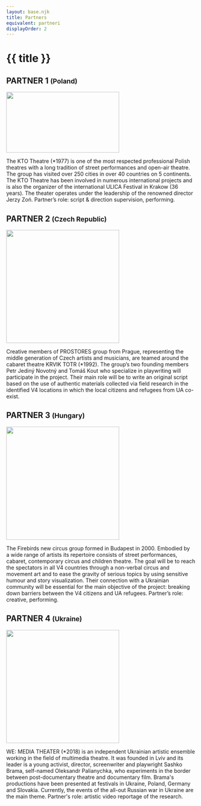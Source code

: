```yaml
---
layout: base.njk
title: Partners
equivalent: partneri
displayOrder: 2
---
```


# {{ title }}

<article>

## PARTNER 1 <small>(Poland)</small>

[<img src="/img/partners/kto-teater-pl.png" width="300" height="161">](https://teatrkto.pl/)

The KTO Theatre (*1977) is one of the most respected professional Polish theatres with a long tradition of street performances and open-air theatre. The group has visited over 250 cities in over 40 countries on 5 continents. The KTO Theatre has been involved in numerous international projects and is also the organizer of the international ULICA Festival in Krakow (36 years). The theater operates under the leadership of the renowned director Jerzy Zoń. Partner’s role: script & direction supervision, performing.
</article>

<article>

## PARTNER 2 <small>(Czech Republic)</small>

[<img src="/img/partners/krvik-totr-cz.png" width="300" height="300">](https://krviktotr.cz/)

Creative members of PROSTORES group from Prague, representing the middle generation of Czech artists and musicians, are teamed around the cabaret theatre KRVIK TOTR (*1992). The group’s two founding members Petr Jediný Novotný and Tomáš Kout who specialize in playwriting will participate in the project. Their main role will be to write an original script based on the use of authentic materials collected via field research in the identified V4 locations in which the local citizens and refugees from UA co-exist. 
</article>

<article>

## PARTNER 3 <small>(Hungary)</small>

[<img src="/img/partners/firebirds-hu.png" width="300" height="300">](https://firebirds.hu/)

The Firebirds new circus group formed in Budapest in 2000. Embodied by a wide range of artists its repertoire consists of street performances, cabaret, contemporary circus and children theatre. The goal will be to reach the spectators in all V4 countries through a non-verbal circus and movement art and to ease the gravity of serious topics by using sensitive humour and story visualization. Their connection with a Ukrainian community will be essential for the main objective of the project: breaking down barriers between the V4 citizens and UA refugees. Partner’s role: creative, performing.
</article>

<article>

## PARTNER 4 <small>(Ukraine)</small>

[<img src="/img/partners/we-media-theater-ua.png" width="300" height="300">](https://www.facebook.com/WEmediatheater)

WE: MEDIA THEATER (*2018) is an independent Ukrainian artistic ensemble working in the field of multimedia theatre. It was founded in Lviv and its leader is a young activist, director, screenwriter and playwright Sashko Brama, self-named Oleksandr Palianychka, who experiments in the border between post-documentary theatre and documentary film. Brama's productions have been presented at festivals in Ukraine, Poland, Germany and Slovakia. Currently, the events of the all-out Russian war in Ukraine are the main theme. Partner's role: artistic video reportage of the research.

